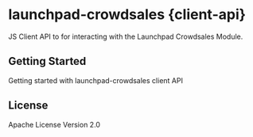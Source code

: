 # launchpad-crowdsales {client-api}

JS Client API to for interacting with the Launchpad Crowdsales Module.

## Getting Started

Getting started with launchpad-crowdsales client API

## License

Apache License Version 2.0
